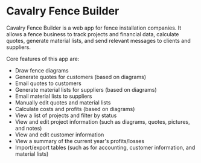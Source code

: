 # Cavalry Fence Builder

Cavalry Fence Builder is a web app for fence installation companies. It allows a fence business to track projects and financial data, calculate quotes, generate material lists, and send relevant messages to clients and suppliers.

Core features of this app are:
* Draw fence diagrams
* Generate quotes for customers (based on diagrams)
* Email quotes to customers
* Generate material lists for suppliers (based on diagrams)
* Email material lists to suppliers
* Manually edit quotes and material lists
* Calculate costs and profits (based on diagrams)
* View a list of projects and filter by status
* View and edit project information (such as diagrams, quotes, pictures, and notes)
* View and edit customer information
* View a summary of the current year's profits/losses
* Import/export tables (such as for accounting, customer information, and material lists)